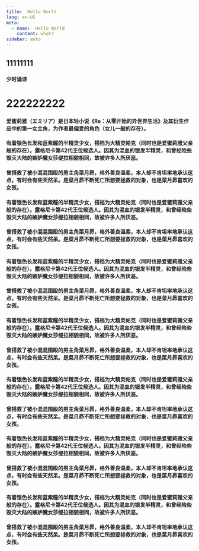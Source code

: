 ```yaml
---
title:  Hello World
lang: en-US
meta:
  - name:  Hello World
    content: what?
sidebar: auto    
---
```



## 11111111

  #### 少时诵诗

# 222222222  

#### 爱蜜莉雅（エミリア）是日本轻小说《Re：从零开始的异世界生活》及其衍生作品中的第一女主角，为作者最偏爱的角色（女儿一般的存在）。

<!-- more -->
<div ref="actingcute_anchor" id="actingcute_anchor"></div>

#### 有着银色长发和蓝紫瞳的半精灵少女，搭档为大精灵帕克（同时也是爱蜜莉雅父亲般的存在）。露格尼卡第42代王位候选人。因其为混血的银发半精灵，和曾经险些毁灭大陆的嫉妒魔女莎缇拉相貌相同，故被许多人所厌恶。
#### 曾搭救了被小混混围殴的男主角菜月昴，格外善良温柔，本人却不肯坦率地承认这点，有时会有些天然呆。是菜月昴不断死亡所想要拯救的对象，也是菜月昴喜欢的女孩。

#### 有着银色长发和蓝紫瞳的半精灵少女，搭档为大精灵帕克（同时也是爱蜜莉雅父亲般的存在）。露格尼卡第42代王位候选人。因其为混血的银发半精灵，和曾经险些毁灭大陆的嫉妒魔女莎缇拉相貌相同，故被许多人所厌恶。
#### 曾搭救了被小混混围殴的男主角菜月昴，格外善良温柔，本人却不肯坦率地承认这点，有时会有些天然呆。是菜月昴不断死亡所想要拯救的对象，也是菜月昴喜欢的女孩。

#### 有着银色长发和蓝紫瞳的半精灵少女，搭档为大精灵帕克（同时也是爱蜜莉雅父亲般的存在）。露格尼卡第42代王位候选人。因其为混血的银发半精灵，和曾经险些毁灭大陆的嫉妒魔女莎缇拉相貌相同，故被许多人所厌恶。
#### 曾搭救了被小混混围殴的男主角菜月昴，格外善良温柔，本人却不肯坦率地承认这点，有时会有些天然呆。是菜月昴不断死亡所想要拯救的对象，也是菜月昴喜欢的女孩。

#### 有着银色长发和蓝紫瞳的半精灵少女，搭档为大精灵帕克（同时也是爱蜜莉雅父亲般的存在）。露格尼卡第42代王位候选人。因其为混血的银发半精灵，和曾经险些毁灭大陆的嫉妒魔女莎缇拉相貌相同，故被许多人所厌恶。
#### 曾搭救了被小混混围殴的男主角菜月昴，格外善良温柔，本人却不肯坦率地承认这点，有时会有些天然呆。是菜月昴不断死亡所想要拯救的对象，也是菜月昴喜欢的女孩。

#### 有着银色长发和蓝紫瞳的半精灵少女，搭档为大精灵帕克（同时也是爱蜜莉雅父亲般的存在）。露格尼卡第42代王位候选人。因其为混血的银发半精灵，和曾经险些毁灭大陆的嫉妒魔女莎缇拉相貌相同，故被许多人所厌恶。
#### 曾搭救了被小混混围殴的男主角菜月昴，格外善良温柔，本人却不肯坦率地承认这点，有时会有些天然呆。是菜月昴不断死亡所想要拯救的对象，也是菜月昴喜欢的女孩。

#### 有着银色长发和蓝紫瞳的半精灵少女，搭档为大精灵帕克（同时也是爱蜜莉雅父亲般的存在）。露格尼卡第42代王位候选人。因其为混血的银发半精灵，和曾经险些毁灭大陆的嫉妒魔女莎缇拉相貌相同，故被许多人所厌恶。
#### 曾搭救了被小混混围殴的男主角菜月昴，格外善良温柔，本人却不肯坦率地承认这点，有时会有些天然呆。是菜月昴不断死亡所想要拯救的对象，也是菜月昴喜欢的女孩。


#### 有着银色长发和蓝紫瞳的半精灵少女，搭档为大精灵帕克（同时也是爱蜜莉雅父亲般的存在）。露格尼卡第42代王位候选人。因其为混血的银发半精灵，和曾经险些毁灭大陆的嫉妒魔女莎缇拉相貌相同，故被许多人所厌恶。
#### 曾搭救了被小混混围殴的男主角菜月昴，格外善良温柔，本人却不肯坦率地承认这点，有时会有些天然呆。是菜月昴不断死亡所想要拯救的对象，也是菜月昴喜欢的女孩。